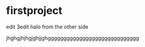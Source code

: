 # firstproject

edit 3edit
halo from the other side

jhghgjhjhgjghjjghggggggggggggggggggggggggggggg
